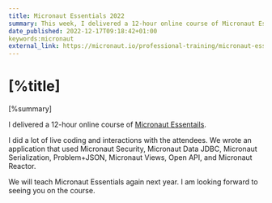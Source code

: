 ```yaml
---
title: Micronaut Essentials 2022
summary: This week, I delivered a 12-hour online course of Micronaut Essentials.
date_published: 2022-12-17T09:18:42+01:00
keywords:micronaut
external_link: https://micronaut.io/professional-training/micronaut-essentials/
---
```


# [%title]

[%summary]

I delivered a 12-hour online course of [Micronaut Essentails](https://micronaut.io/professional-training/micronaut-essentials/).

I did a lot of live coding and interactions with the attendees. We wrote an application that used Micronaut Security, Micronaut Data JDBC, Micronaut Serialization, Problem+JSON, Micronaut Views, Open API, and Micronaut Reactor. 

We will teach Micronaut Essentials again next year. I am looking forward to seeing you on the course. 



